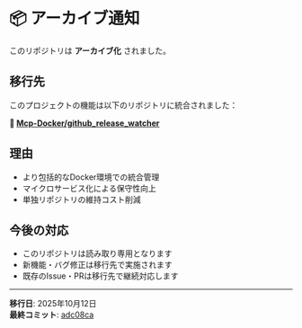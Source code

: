 # 📦 アーカイブ通知

このリポジトリは **アーカイブ化** されました。

## 移行先

このプロジェクトの機能は以下のリポジトリに統合されました：

**🔗 [Mcp-Docker/github_release_watcher](https://github.com/scottlz0310/Mcp-Docker)**

## 理由

- より包括的なDocker環境での統合管理
- マイクロサービス化による保守性向上
- 単独リポジトリの維持コスト削減

## 今後の対応

- このリポジトリは読み取り専用となります
- 新機能・バグ修正は移行先で実施されます
- 既存のIssue・PRは移行先で継続対応します

---

**移行日**: 2025年10月12日  
**最終コミット**: [adc08ca](https://github.com/scottlz0310/WSL-kernel-watcher/commit/adc08ca)